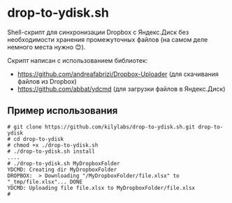 # drop-to-ydisk.sh
Shell-скрипт для синхронизации Dropbox с Яндекс.Диск без необходимости хранения промежуточных файлов (на самом деле немного места нужно 😊).

Скрипт написан с использованием библиотек:
- https://github.com/andreafabrizi/Dropbox-Uploader (для скачивания файлов из Dropbox)
- https://github.com/abbat/ydcmd (для загрузки файлов в Яндекс.Диск)

## Пример использования

```shell
# git clone https://github.com/kilylabs/drop-to-ydisk.sh.git drop-to-ydisk
# cd drop-to-ydisk
# chmod +x ./drop-to-ydisk.sh
# ./drop-to-ydisk.sh install
....
# ./drop-to-ydisk.sh MyDropboxFolder
YDCMD: Creating dir MyDropboxFolder
DROPBOX:  > Downloading "/MyDropboxFolder/file.xlsx" to "_tmp/file.xlsx"... DONE
YDCMD: Uploading file file.xlsx to MyDropboxFolder/file.xlsx
#
```
